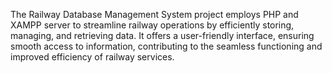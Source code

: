 The Railway Database Management System project employs PHP and XAMPP server to 
streamline railway operations by efficiently storing, managing, and retrieving
data. It offers a user-friendly interface, ensuring smooth access to information,
contributing to the seamless functioning and improved efficiency of railway 
services.
